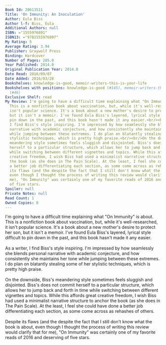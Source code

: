 ```yaml
---
Book Id: 20613511
Title: 'On Immunity: An Inoculation'
Author: Eula Biss
Author l-f: Biss, Eula
Additional Authors: null
ISBN: ="1555976891"
ISBN13: ="9781555976897"
My Rating: 5
Average Rating: 3.94
Publisher: Graywolf Press
Binding: Hardcover
Number of Pages: 205.0
Year Published: 2014.0
Original Publication Year: 2014.0
Date Read: 2016/09/07
Date Added: 2016/03/28
Bookshelves: knowledge-is-good, memoir-writers-this-is-your-life
Bookshelves with positions: knowledge-is-good (#145), memoir-writers-this-is-your-life
  (#46)
Exclusive Shelf: read
My Review: I'm going to have a difficult time explaining what "On Immunity" is about.
  This is a nonfiction book about vaccination, but, while it's well-researched, it
  isn't popular science. It's a book about a new mother's desire to protect her son,
  but it isn't a memoir. I've found Eula Biss's layered, lyrical style difficult to
  pin down in the past, and this book hasn't made it any easier.<br/><br/>As a writer,
  I find Biss's style inspiring. I'm impressed by how seamlessly she blends personal
  narrative with academic conjecture, and how consistently she maintains her tone
  while jumping between these extremes. I do plan on blatantly stealing some of her
  stylistic techniques, which is pretty high praise.<br/><br/>On the downside, Biss's
  meandering style sometimes feels sluggish and disjointed. Biss's does not commit
  herself to a particular structure, which allows her to jump back and forth in time
  while switching between different vignettes and topics. While this affords great
  creative freedom, I wish Biss had used a minimalist narrative structure to anchor
  the book (as she does in The Pain Scale). At the least, I feel she could have done
  a better job differentiating each section, as some come across as rehashes of others.<br/><br/>Despite
  its flaws (and the despite the fact that I still don't know what the book is about,
  even though I thought the process of writing this review would clarify that for
  me), "On Immunity" was certainly one of my favorite reads of 2016 and deserving
  of five stars.
Spoiler: null
Private Notes: null
Read Count: 1
Owned Copies: 0
---
```


I'm going to have a difficult time explaining what "On Immunity" is about. This is a nonfiction book about vaccination, but, while it's well-researched, it isn't popular science. It's a book about a new mother's desire to protect her son, but it isn't a memoir. I've found Eula Biss's layered, lyrical style difficult to pin down in the past, and this book hasn't made it any easier.<br/><br/>As a writer, I find Biss's style inspiring. I'm impressed by how seamlessly she blends personal narrative with academic conjecture, and how consistently she maintains her tone while jumping between these extremes. I do plan on blatantly stealing some of her stylistic techniques, which is pretty high praise.<br/><br/>On the downside, Biss's meandering style sometimes feels sluggish and disjointed. Biss's does not commit herself to a particular structure, which allows her to jump back and forth in time while switching between different vignettes and topics. While this affords great creative freedom, I wish Biss had used a minimalist narrative structure to anchor the book (as she does in The Pain Scale). At the least, I feel she could have done a better job differentiating each section, as some come across as rehashes of others.<br/><br/>Despite its flaws (and the despite the fact that I still don't know what the book is about, even though I thought the process of writing this review would clarify that for me), "On Immunity" was certainly one of my favorite reads of 2016 and deserving of five stars.